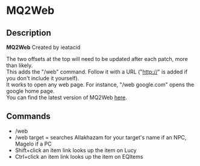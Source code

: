 # MQ2Web

## Description

**MQ2Web** Created by ieatacid

The two offsets at the top will need to be updated after each patch, more than likely.  
This adds the "/web" command. Follow it with a URL \("[http://](http://)" is added if you don't include it yourself\).  
It works to open any web page. For instance, "/web google.com" opens the google home page.  
You can find the latest version of MQ2Web [here](https://macroquest.org/phpBB3/viewtopic.php?f=50&t=15101).

## Commands

* /web
* /web target = searches Allakhazam for your target's name if an NPC, Magelo if a PC
* Shift+click an item link looks up the item on Lucy
* Ctrl+click an item link looks up the item on EQItems
